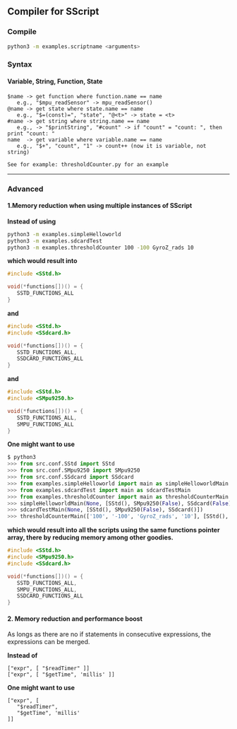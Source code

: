 ## Compiler for SScript

### Compile

```bash
python3 -m examples.scriptname <arguments>
```


### Syntax


#### Variable, String, Function, State
```
$name -> get function where function.name == name
   e.g., "$mpu_readSensor" -> mpu_readSensor()
@name -> get state where state.name == name
   e.g., "$=(const)=", "state", "@<t>" -> state = <t>
#name -> get string where string.name == name
   e.g., -> "$printString", "#count" -> if "count" = "count: ", then print "count: "
name  -> get variable where variable.name == name
   e.g., "$+", "count", "1" -> count++ (now it is variable, not string)

See for example: thresholdCounter.py for an example
```

---

### Advanced

#### 1.Memory reduction when using multiple instances of SScript

**Instead of using**
```bash
python3 -m examples.simpleHelloworld
python3 -m examples.sdcardTest
python3 -m examples.thresholdCounter 100 -100 GyroZ_rads 10
```
**which would result into**
```c++
#include <SStd.h>

void(*functions[])() = {
   SSTD_FUNCTIONS_ALL
}
```
**and**
```c++
#include <SStd.h>
#include <SSdcard.h>

void(*functions[])() = {
   SSTD_FUNCTIONS_ALL,
   SSDCARD_FUNCTIONS_ALL
}
```
**and**
```c++
#include <SStd.h>
#include <SMpu9250.h>

void(*functions[])() = {
   SSTD_FUNCTIONS_ALL,
   SMPU_FUNCTIONS_ALL
}
```

**One might want to use**
```python
$ python3
>>> from src.conf.SStd import SStd
>>> from src.conf.SMpu9250 import SMpu9250
>>> from src.conf.SSdcard import SSdcard
>>> from examples.simpleHelloworld import main as simpleHelloworldMain
>>> from examples.sdcardTest import main as sdcardTestMain
>>> from examples.thresholdCounter import main as thresholdCounterMain
>>> simpleHelloworldMain(None, [SStd(), SMpu9250(False), SSdcard(False)])
>>> sdcardTestMain(None, [SStd(), SMpu9250(False), SSdcard()])
>>> thresholdCounterMain(['100', '-100', 'GyroZ_rads', '10'], [SStd(), SMpu9250(), SSdcard(False)])
```
**which would result into all the scripts using the same functions pointer array, there by reducing memory among other goodies.**
```c++
#include <SStd.h>
#include <SMpu9250.h>
#include <SSdcard.h>

void(*functions[])() = {
   SSTD_FUNCTIONS_ALL,
   SMPU_FUNCTIONS_ALL,
   SSDCARD_FUNCTIONS_ALL
}
```

#### 2. Memory reduction and performance boost

As longs as there are no if statements in consecutive expressions, the expressions can be merged.

**Instead of**
```
["expr", [ "$readTimer" ]]
["expr", [ "$getTime", 'millis' ]]
```
**One might want to use**
```
["expr", [
   "$readTimer",
   "$getTime", 'millis'
]]
```
